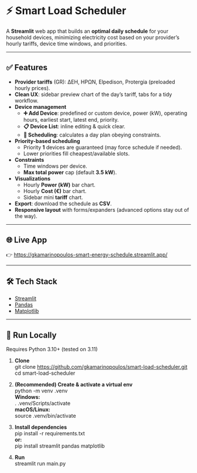 # ⚡ Smart Load Scheduler

A **Streamlit** web app that builds an **optimal daily schedule** for your household devices, minimizing electricity cost based on your provider’s hourly tariffs, device time windows, and priorities.

---

## ✅ Features
- **Provider tariffs** (GR): ΔΕΗ, ΗΡΩΝ, Elpedison, Protergia (preloaded hourly prices).
- **Clean UX**: sidebar preview chart of the day’s tariff, tabs for a tidy workflow.
- **Device management**
  - **➕ Add Device**: predefined or custom device, power (kW), operating hours, earliest start, latest end, priority.
  - **📋 Device List**: inline editing & quick clear.
  - **📅 Scheduling**: calculates a day plan obeying constraints.
- **Priority-based scheduling**
  - Priority **1** devices are guaranteed (may force schedule if needed).
  - Lower priorities fill cheapest/available slots.
- **Constraints**
  - Time windows per device.
  - **Max total power** cap (default **3.5 kW**).
- **Visualizations**
  - Hourly **Power (kW)** bar chart.
  - Hourly **Cost (€)** bar chart.
  - Sidebar mini **tariff** chart.
- **Export**: download the schedule as **CSV**.
- **Responsive layout** with forms/expanders (advanced options stay out of the way).

---

## 🌐 Live App
👉 https://gkamarinopoulos-smart-energy-schedule.streamlit.app/

---

## 🛠️ Tech Stack
- [Streamlit](https://streamlit.io/)
- [Pandas](https://pandas.pydata.org/)
- [Matplotlib](https://matplotlib.org/)

---

## 🚀 Run Locally  
Requires Python 3.10+ (tested on 3.11)  

1. **Clone**  
    git clone https://github.com/gkamarinopoulos/smart-load-scheduler.git  
    cd smart-load-scheduler  

2. **(Recommended) Create & activate a virtual env**  
    python -m venv .venv  
    **Windows:**  
    . .venv/Scripts/activate  
    **macOS/Linux:**  
    source .venv/bin/activate  

3. **Install dependencies**  
    pip install -r requirements.txt  
    **or:**  
    pip install streamlit pandas matplotlib  

4. **Run**  
    streamlit run main.py

